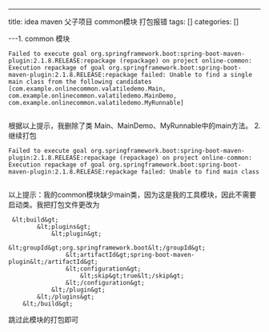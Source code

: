 
--- 
title:  idea maven 父子项目 common模块 打包报错 
tags: []
categories: [] 

---1. common 模块
```
Failed to execute goal org.springframework.boot:spring-boot-maven-plugin:2.1.8.RELEASE:repackage (repackage) on project online-common: Execution repackage of goal org.springframework.boot:spring-boot-maven-plugin:2.1.8.RELEASE:repackage failed: Unable to find a single main class from the following candidates [com.example.onlinecommon.valatiledemo.Main, com.example.onlinecommon.valatiledemo.MainDemo, com.example.onlinecommon.valatiledemo.MyRunnable]


```

根据以上提示，我删除了类 Main、MainDemo、MyRunnable中的main方法。 2. 继续打包

```
Failed to execute goal org.springframework.boot:spring-boot-maven-plugin:2.1.8.RELEASE:repackage (repackage) on project online-common: Execution repackage of goal org.springframework.boot:spring-boot-maven-plugin:2.1.8.RELEASE:repackage failed: Unable to find main class


```

以上提示：我的common模块缺少main类，因为这是我的工具模块，因此不需要启动类。我把打包文件更改为

```
 &lt;build&gt;
        &lt;plugins&gt;
            &lt;plugin&gt;
                &lt;groupId&gt;org.springframework.boot&lt;/groupId&gt;
                &lt;artifactId&gt;spring-boot-maven-plugin&lt;/artifactId&gt;
                &lt;configuration&gt;
                    &lt;skip&gt;true&lt;/skip&gt;
                &lt;/configuration&gt;
            &lt;/plugin&gt;
        &lt;/plugins&gt;
    &lt;/build&gt;

```

跳过此模块的打包即可
